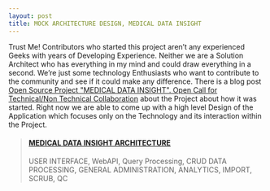 ```yaml
---
layout: post
title: MOCK ARCHITECTURE DESIGN, MEDICAL DATA INSIGHT
---
```


Trust Me! Contributors who started this project aren’t any experienced Geeks with years of Developing Experience. Neither we are a Solution Architect who has everything in my mind and could draw everything in a second.  We’re just some technology Enthusiasts who want to contribute to the community and see if it could make any difference. There is a blog post [Open Source Project "MEDICAL DATA INSIGHT". Open Call for Technical/Non Technical Collaboration](http://www.techjhola.com/2017/09/call-for-contributing-in-open-source-project.html) about the Project about how it was started. Right now  we are able to come up with a high level Design of the Application which focuses only on the Technology and its interaction within the Project.
<blockquote class="embedly-card"><h4><a href="https://docs.google.com/drawings/d/19nBpjOJFvC6dHVo-tzBuE9yVIuU-NLHuZTsmq1F06MM/edit?usp=sharing">MEDICAL DATA INSIGHT ARCHITECTURE</a></h4><p>USER INTERFACE, WebAPI, Query Processing, CRUD DATA PROCESSING, GENERAL ADMINISTRATION, ANALYTICS, IMPORT, SCRUB, QC</p></blockquote>

